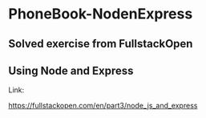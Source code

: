 # PhoneBook-NodenExpress
Solved exercise from FullstackOpen
---------------------
Using Node and Express
---------------------
Link: 

https://fullstackopen.com/en/part3/node_js_and_express
